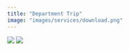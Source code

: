 ```yaml
---
title: "Department Trip"
image: "images/services/download.png"
---
```



<img src="https://lh3.googleusercontent.com/v7ionUV8Z3l8h_qI5pxCHdfc0lqSeiMgL8mH68xf8kR9Pq2nu7HDqgYUDKvjFH1HTzfGh3mXlG1Sg_Acq9VajbajnuXvnmS6qZtgkG6iFg7eXTqGOYM5PnL-wW19lDAve_N2iF4Rmd2RC-M6Ai_wx7tBXuBdin25AckG22CYc014QMz55105SifnNauYiHpzm7GWdaQybM86Ku_Sw68OYP1c6eg9KeJzuHgZSHYl0HK2LvPyke6FACkrpPapcshqx2fcjk0Ai-VuG1BH6BcuQj9wmvoQ2Wk-S9-4HrgyjgHizHWR2BaH2zMkeTLX9yhPb06t7o7LRMdHGEwQstEE4aBI3SmaTbJ2yZNm-CijZrO2akO1a0WBVr0Anyh1kgry5-qAidknLEPmTMpAw6VpNtNwwjeqFjJBLQYmwtQYgpBPqUnB_4EiZikhsJKqEkJrWJWhs-y4ejVBOtV-2Zs5pOlF6XQTpNErQVk-cFREZXEsQ99iaHTTJwwdiE62z4j6t_dM-Z-ZSOjh7FB6Um2YZB4HiZXdf3XAzPANMnUCA2H1FWnktcdJ1M4ArK8Hn2tH7Nv7pg-wqyqgYNU7Tvx_h1OxepmaXgz7T1fl7Oj_0PLcqtMQzKf_lCwbvDQTFrQ4zEkGB0dAdTYwUyNhMgpKFT9VZ70GYXy5csH0FnYq92g7w08NeoHuqxNEb6QfUVJ43hUg4E9r7YofoY0lOkJI2--0TuXx_Zrq_q-H0yM5V1Hg9S3O=w876-h657-no">

<img src="https://photos.google.com/share/AF1QipNiSXct0bhcVNEtdGgisnp-3Cep0AzCWJVpsl0d7Wrt0VYKtcpQiL2fC49V8-vDfg/photo/AF1QipPtz_TivLTFsqYupG246fDTOj8t1jwkAz_96Oph?key=WkZsTEpseXZQNTVUZG42RUJNRW1YRktDYnBQN0VB">
